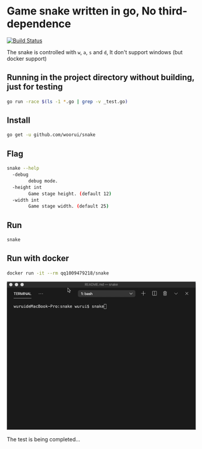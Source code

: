 # Game snake written in go, No third-dependence

[![Build Status](https://cloud.drone.io/api/badges/woorui/snake/status.svg)](https://cloud.drone.io/woorui/snake)

The snake is controlled with `w`, `a`, `s` and `d`, It don't support windows (but docker support)

## Running in the project directory without building, just for testing

```bash
go run -race $(ls -1 *.go | grep -v _test.go)
```

## Install

```bash
go get -u github.com/woorui/snake
```

## Flag

```bash
snake --help
  -debug
        debug mode.
  -height int
        Game stage height. (default 12)
  -width int
        Game stage width. (default 25)
```

## Run

```bash
snake
```

## Run with docker

```bash
docker run -it --rm qq1009479218/snake
```

![Show the running result](snake.gif)

The test is being completed...
